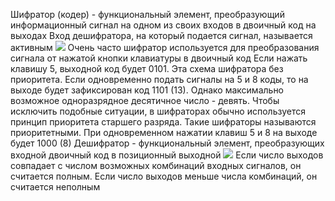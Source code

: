 Шифратор (кодер) - функциональный элемент, преобразующий информационный сигнал на одном из своих входов в двоичный код на выходах
Вход дешифратора, на который подается сигнал, называется активным
![](Pasted%20image%2020240209093444.png)
Очень часто шифратор используется для преобразования сигнала от нажатой кнопки клавиатуры в двоичный код
Если нажать клавишу 5, выходной код будет 0101. Эта схема шифратора без приоритета. Если одновременно подать сигналы на 5 и 8 коды, то на выходе будет зафиксирован код 1101 (13). Однако максимально возможное одноразрядное десятичное число - девять. Чтобы исключить подобные ситуации, в шифраторах обычно используется принцип приоритета старшего разряда. Такие шифраторы называются приоритетными. При одновременном нажатии клавиш 5 и 8 на выходе будет 1000 (8)
Дешифратор - функциональный элемент, преобразующих входной двоичный код в позиционный выходной
![](Pasted%20image%2020240209095428.png)
Если число выходов совпадает с числом возможных комбинаций входных сигналов, он считается полным. Если число выходов меньше числа комбинаций, он считается неполным
